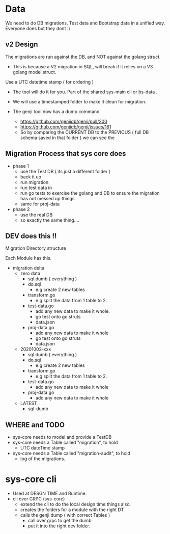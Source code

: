# Data

We need to do DB migrations, Test data and Bootstrap data in a unified way. Everyone does but they dont :)


## v2 Design

The migrations are run against the DB, and NOT against the golang struct.
- This is because a V2 migration in SQL, will break if it relies on a V3 golang model struct.

Use a UTC datetime stamp ( for ordering )
- The tool will do it for you. Part of the shared sys-main cli or bs-data .
- We will use a timestamped folder to make it clean for migration.

- The genji tool now has a dump command
	- https://github.com/genjidb/genji/pull/200
	- https://github.com/genjidb/genji/issues/181
	- So by comparing the CURRENT DB to the PREVIOUS ( full DB schema saved in that folder ) we can see the 


## Migration Process that sys core does

- phase 1
	- use the Test DB ( its just a different folder )
	- back it up
	- run migration
	- run test data in
	- run go tests to exercise the golang and DB to ensure the migration has not messed up things.
	- same for proj-data
- phase 2
	- use the real DB
	- so exactly the same thing....

	
## DEV does this !!
Migration Directory structure

Each Module has this.

- migration delta
	- zero data
		- sql.dumb ( everything )
		- do.sql
			- e.g create 2 new tables
		- transform.go
			- e.g split the data from 1 table to 2.
		- test-data.go
			- add any new data to make it whole.
			- go test onto go struts
			- data.json
		- proj-data.go
			- add any new data to make it whole
			- go test onto go struts
			- data.json
	- 20201002-xxx
		- sql.dumb ( everything )
		- do.sql
			- e.g create 2 new tables
		- transform.go
			- e.g split the data from 1 table to 2.
		- test-data.go
			- add any new data to make it whole
		- proj-data.go
			- add any new data to make it whole
	- LATEST
		- sql-dumb

## WHERE and TODO

- sys-core needs to model and provide a TestDB
- sys-core needs a Table called "migration", to hold
	- UTC dateTime stamp
- sys-core needs a Table called "migration-audit", to hold
	- log of the migrations.

# sys-core cli
- Used at DESGN TIME and Runtime.
- cli over GRPC (sys-core)
	- extend the cli to do the local design time things also.
	- creates the folders for a module with the right DT
	- calls the genji dump ( with correct Tables )
		- call over grpc to get the dumb
		- put it into the right dev folder.


